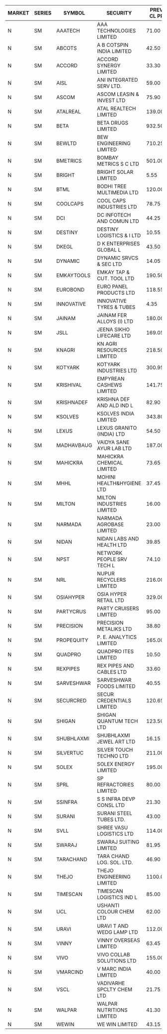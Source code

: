 


| MARKET | SERIES | SYMBOL | SECURITY | PREV CL PR | OPEN PRICE | HIGH PRICE | LOW PRICE | CLOSE PRICE | NET TRDVAL | NET TRDQTY | CORP IND | HI 52 WK | LO 52 WK |
| ----- | ----- | ----- | ----- | ----- | ----- | ----- | ----- | ----- | ----- | ----- | ----- | ----- | ----- |
| N | SM | AAATECH | AAA TECHNOLOGIES LIMITED | 71.00 | 70.00 | 70.00 | 68.00 | 69.80 | 2511150.00 | 36000 |  | 78.00 | 42.40 |
| N | SM | ABCOTS | A B COTSPIN INDIA LIMITED | 42.50 | 42.00 | 42.00 | 40.00 | 40.00 | 1479600.00 | 36000 |  | 61.35 | 40.00 |
| N | SM | ACCORD | ACCORD SYNERGY LIMITED | 33.30 | 32.00 | 32.00 | 32.00 | 32.00 | 64000.00 | 2000 |  | 37.30 | 14.45 |
| N | SM | AISL | ANI INTEGRATED SERV LTD. | 59.00 | 56.05 | 59.00 | 56.05 | 59.00 | 205320.00 | 3600 |  | 72.45 | 31.55 |
| N | SM | ASCOM | ASCOM LEASIN & INVEST LTD | 75.90 | 79.65 | 79.65 | 79.65 | 79.65 | 637200.00 | 8000 |  | 81.00 | 30.00 |
| N | SM | ATALREAL | ATAL REALTECH LIMITED | 139.00 | 132.60 | 142.00 | 132.50 | 141.90 | 1317280.00 | 9600 |  | 188.40 | 30.95 |
| N | SM | BETA | BETA DRUGS LIMITED | 932.50 | 885.00 | 970.00 | 885.00 | 920.35 | 11771710.00 | 12600 |  | 1024.40 | 176.00 |
| N | SM | BEWLTD | BEW ENGINEERING LIMITED | 710.25 | 745.75 | 745.75 | 711.00 | 745.75 | 16387800.00 | 22000 |  | 1187.20 | 228.15 |
| N | SM | BMETRICS | BOMBAY METRICS S C LTD | 501.00 | 489.00 | 489.00 | 487.80 | 487.80 | 1172160.00 | 2400 |  | 567.10 | 117.90 |
| N | SM | BRIGHT | BRIGHT SOLAR LIMITED | 5.55 | 5.45 | 5.60 | 5.40 | 5.60 | 215250.00 | 39000 |  | 12.50 | 4.60 |
| N | SM | BTML | BODHI TREE MULTIMEDIA LTD | 120.00 | 114.00 | 116.00 | 114.00 | 114.00 | 550800.00 | 4800 |  | 174.00 | 65.00 |
| N | SM | COOLCAPS | COOL CAPS INDUSTRIES LTD | 78.75 | 81.50 | 82.65 | 78.80 | 82.65 | 5135850.00 | 63000 |  | 83.90 | 41.50 |
| N | SM | DCI | DC INFOTECH AND COMUN LTD | 44.25 | 42.75 | 43.25 | 42.75 | 43.25 | 773400.00 | 18000 |  | 100.00 | 35.95 |
| N | SM | DESTINY | DESTINY LOGISTICS & I LTD | 10.55 | 10.50 | 10.50 | 10.50 | 10.50 | 63000.00 | 6000 |  | 15.45 | 8.05 |
| N | SM | DKEGL | D K ENTERPRISES GLOBAL L | 43.50 | 43.00 | 43.00 | 42.00 | 42.00 | 509400.00 | 12000 |  | 72.60 | 35.10 |
| N | SM | DYNAMIC | DYNAMIC SRVCS & SEC LTD | 14.05 | 13.90 | 13.90 | 13.80 | 13.80 | 83200.00 | 6000 |  | 57.70 | 13.80 |
| N | SM | EMKAYTOOLS | EMKAY TAP & CUT. TOOL LTD | 190.50 | 181.00 | 181.00 | 181.00 | 181.00 | 108600.00 | 600 |  | 306.00 | 98.00 |
| N | SM | EUROBOND | EURO PANEL PRODUCTS LTD | 118.55 | 117.80 | 118.55 | 115.00 | 116.10 | 2325200.00 | 20000 |  | 147.65 | 72.05 |
| N | SM | INNOVATIVE | INNOVATIVE TYRES & TUBES | 4.35 | 4.15 | 4.25 | 4.15 | 4.15 | 249300.00 | 60000 |  | 20.45 | 4.15 |
| N | SM | JAINAM | JAINAM FER ALLOYS (I) LTD | 180.00 | 171.00 | 172.00 | 171.00 | 171.00 | 2741100.00 | 16000 |  | 218.60 | 69.70 |
| N | SM | JSLL | JEENA SIKHO LIFECARE LTD | 169.05 | 174.95 | 174.95 | 162.15 | 167.90 | 2873650.00 | 17000 |  | 182.50 | 162.15 |
| N | SM | KNAGRI | KN AGRI RESOURCES LIMITED | 218.50 | 206.00 | 213.10 | 202.30 | 207.50 | 20878560.00 | 100800 |  | 261.00 | 202.00 |
| N | SM | KOTYARK | KOTYARK INDUSTRIES LTD | 300.95 | 285.95 | 294.00 | 285.95 | 294.00 | 1614160.00 | 5600 |  | 402.00 | 67.90 |
| N | SM | KRISHIVAL | EMPYREAN CASHEWS LIMITED | 141.75 | 148.80 | 148.80 | 147.00 | 148.80 | 6238500.00 | 42000 |  | 148.80 | 68.00 |
| N | SM | KRISHNADEF | KRISHNA DEF AND ALD IND L | 82.90 | 79.00 | 84.80 | 78.80 | 83.00 | 13501650.00 | 168000 |  | 118.35 | 78.80 |
| N | SM | KSOLVES | KSOLVES INDIA LIMITED | 343.80 | 342.00 | 348.50 | 340.00 | 344.00 | 2054000.00 | 6000 |  | 1718.20 | 292.60 |
| N | SM | LEXUS | LEXUS GRANITO (INDIA) LTD | 54.50 | 52.05 | 56.00 | 52.05 | 53.70 | 817100.00 | 15000 |  | 60.00 | 10.30 |
| N | SM | MADHAVBAUG | VAIDYA SANE AYUR LAB LTD | 187.00 | 184.90 | 184.90 | 176.00 | 176.00 | 577440.00 | 3200 |  | 249.40 | 137.90 |
| N | SM | MAHICKRA | MAHICKRA CHEMICAL LIMITED | 73.65 | 73.00 | 74.00 | 73.00 | 74.00 | 440625.00 | 6000 |  | 96.50 | 71.50 |
| N | SM | MHHL | MOHINI HEALTH&HYGIENE LTD | 37.45 | 39.45 | 41.15 | 38.55 | 40.90 | 1440300.00 | 36000 |  | 47.40 | 19.15 |
| N | SM | MILTON | MILTON INDUSTRIES LIMITED | 16.00 | 16.50 | 16.50 | 16.50 | 16.50 | 72600.00 | 4400 |  | 27.05 | 15.00 |
| N | SM | NARMADA | NARMADA AGROBASE LIMITED | 23.00 | 23.50 | 23.50 | 23.50 | 23.50 | 169200.00 | 7200 |  | 23.50 | 9.50 |
| N | SM | NIDAN | NIDAN LABS AND HEALTH LTD | 39.85 | 38.30 | 39.85 | 38.00 | 39.80 | 849850.00 | 22000 |  | 70.70 | 32.20 |
| N | SM | NPST | NETWORK PEOPLE SRV TECH L | 74.10 | 74.10 | 74.10 | 74.10 | 74.10 | 118560.00 | 1600 |  | 82.00 | 49.05 |
| N | SM | NRL | NUPUR RECYCLERS LIMITED | 216.00 | 207.25 | 213.00 | 205.20 | 205.35 | 21123630.00 | 102300 |  | 316.05 | 124.20 |
| N | SM | OSIAHYPER | OSIA HYPER RETAIL LTD | 329.00 | 320.00 | 320.00 | 310.00 | 310.00 | 627200.00 | 2000 |  | 397.00 | 120.00 |
| N | SM | PARTYCRUS | PARTY CRUISERS LIMITED | 95.00 | 97.00 | 97.00 | 93.20 | 93.20 | 380400.00 | 4000 |  | 122.00 | 16.50 |
| N | SM | PRECISION | PRECISION METALIKS LTD | 38.80 | 37.00 | 37.65 | 36.20 | 36.70 | 366500.00 | 10000 |  | 55.95 | 34.00 |
| N | SM | PROPEQUITY | P. E. ANALYTICS LIMITED | 165.00 | 160.00 | 163.50 | 159.50 | 163.25 | 5220480.00 | 32400 |  | 204.10 | 159.50 |
| N | SM | QUADPRO | QUADPRO ITES LIMITED | 10.50 | 10.50 | 10.50 | 10.05 | 10.05 | 183600.00 | 18000 |  | 18.80 | 9.00 |
| N | SM | REXPIPES | REX PIPES AND CABLES LTD | 33.60 | 32.40 | 33.95 | 31.95 | 33.95 | 652200.00 | 20000 |  | 64.35 | 26.00 |
| N | SM | SARVESHWAR | SARVESHWAR FOODS LIMITED | 40.55 | 42.45 | 42.45 | 42.45 | 42.45 | 67920.00 | 1600 |  | 67.65 | 17.10 |
| N | SM | SECURCRED | SECUR CREDENTIALS LIMITED | 120.65 | 114.65 | 114.65 | 114.65 | 114.65 | 1307010.00 | 11400 |  | 145.00 | 12.00 |
| N | SM | SHIGAN | SHIGAN QUANTUM TECH LTD | 123.50 | 130.00 | 130.00 | 119.25 | 119.80 | 3657150.00 | 30000 |  | 140.00 | 93.00 |
| N | SM | SHUBHLAXMI | SHUBHLAXMI JEWEL ART LTD | 16.15 | 16.95 | 16.95 | 16.95 | 16.95 | 50850.00 | 3000 |  | 24.30 | 11.20 |
| N | SM | SILVERTUC | SILVER TOUCH TECHNO LTD | 211.00 | 210.00 | 232.00 | 210.00 | 232.00 | 6008600.00 | 28000 |  | 232.00 | 72.00 |
| N | SM | SOLEX | SOLEX ENERGY LIMITED | 195.00 | 185.25 | 190.00 | 185.25 | 190.00 | 750500.00 | 4000 |  | 210.35 | 40.65 |
| N | SM | SPRL | SP REFRACTORIES LIMITED | 80.00 | 80.00 | 80.00 | 80.00 | 80.00 | 384000.00 | 4800 |  | 85.00 | 80.00 |
| N | SM | SSINFRA | S S INFRA DEVP CONSL LTD | 21.30 | 20.30 | 21.65 | 20.25 | 21.65 | 251550.00 | 12000 |  | 33.40 | 8.00 |
| N | SM | SURANI | SURANI STEEL TUBES LTD. | 43.00 | 40.90 | 44.95 | 40.90 | 44.05 | 1928300.00 | 44000 |  | 48.50 | 19.00 |
| N | SM | SVLL | SHREE VASU LOGISTICS LTD | 114.00 | 113.00 | 117.00 | 113.00 | 117.00 | 1034000.00 | 9000 |  | 117.00 | 76.00 |
| N | SM | SWARAJ | SWARAJ SUITING LIMITED | 81.95 | 78.10 | 81.65 | 76.35 | 77.65 | 4688900.00 | 60000 |  | 86.00 | 49.50 |
| N | SM | TARACHAND | TARA CHAND LOG. SOL. LTD. | 46.90 | 49.50 | 49.50 | 44.50 | 45.70 | 279400.00 | 6000 |  | 66.00 | 30.00 |
| N | SM | THEJO | THEJO ENGINEERING LIMITED | 1100.00 | 1080.00 | 1080.00 | 1045.00 | 1070.00 | 1436460.00 | 1350 |  | 3950.00 | 826.00 |
| N | SM | TIMESCAN | TIMESCAN LOGISTICS IND L | 85.00 | 82.00 | 82.00 | 80.00 | 80.00 | 324000.00 | 4000 |  | 161.15 | 74.25 |
| N | SM | UCL | USHANTI COLOUR CHEM LTD | 62.00 | 51.05 | 57.00 | 51.05 | 57.00 | 330100.00 | 6000 |  | 69.40 | 32.00 |
| N | SM | URAVI | URAVI T AND WEDG LAMP LTD | 112.00 | 110.00 | 110.00 | 110.00 | 110.00 | 4488000.00 | 40800 |  | 155.00 | 109.50 |
| N | SM | VINNY | VINNY OVERSEAS LIMITED | 63.45 | 60.30 | 60.30 | 60.30 | 60.30 | 180900.00 | 3000 |  | 77.55 | 29.00 |
| N | SM | VIVO | VIVO COLLAB SOLUTIONS LTD | 155.00 | 158.00 | 161.00 | 158.00 | 161.00 | 766400.00 | 4800 |  | 369.80 | 145.00 |
| N | SM | VMARCIND | V MARC INDIA LIMITED | 40.00 | 39.50 | 39.50 | 39.00 | 39.00 | 588300.00 | 15000 |  | 52.80 | 25.35 |
| N | SM | VSCL | VADIVARHE SPCLTY CHEM LTD | 21.75 | 22.80 | 22.80 | 22.80 | 22.80 | 68400.00 | 3000 |  | 35.05 | 13.45 |
| N | SM | WALPAR | WALPAR NUTRITIONS LIMITED | 41.30 | 39.25 | 39.25 | 39.25 | 39.25 | 392500.00 | 10000 |  | 51.50 | 25.50 |
| N | SM | WEWIN | WE WIN LIMITED | 43.15 | 42.90 | 42.90 | 42.90 | 42.90 | 128700.00 | 3000 |  | 57.55 | 13.05 |



